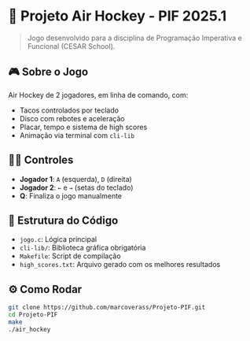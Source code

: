 # 🏒 Projeto Air Hockey - PIF 2025.1

> Jogo desenvolvido para a disciplina de Programação Imperativa e Funcional (CESAR School).

## 🎮 Sobre o Jogo

Air Hockey de 2 jogadores, em linha de comando, com:
- Tacos controlados por teclado
- Disco com rebotes e aceleração
- Placar, tempo e sistema de high scores
- Animação via terminal com `cli-lib`

## 👨‍💻 Controles

- **Jogador 1**: `A` (esquerda), `D` (direita)
- **Jogador 2**: `←` e `→` (setas do teclado)
- **Q**: Finaliza o jogo manualmente

## 🧱 Estrutura do Código

- `jogo.c`: Lógica principal
- `cli-lib/`: Biblioteca gráfica obrigatória
- `Makefile`: Script de compilação
- `high_scores.txt`: Arquivo gerado com os melhores resultados

## ⚙️ Como Rodar

```bash
git clone https://github.com/marcoverass/Projeto-PIF.git
cd Projeto-PIF
make
./air_hockey
